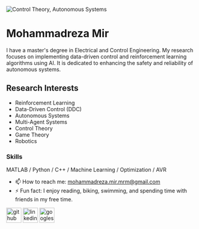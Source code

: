 ![Control Theory, Autonomous Systems  ](https://media.licdn.com/dms/image/v2/D4D16AQFp56IQfq8tqg/profile-displaybackgroundimage-shrink_350_1400/profile-displaybackgroundimage-shrink_350_1400/0/1725212343191?e=1730937600&v=beta&t=Y3L8CkogKcodWV4sR5_Z07v5ykNLbyfw3NlFkniNslU)

# Mohammadreza Mir
 
I have a master's degree in Electrical and Control Engineering. My research focuses on implementing data-driven control and reinforcement learning algorithms using AI. It is dedicated to enhancing the safety and reliability of autonomous systems. 
## Research Interests 
* Reinforcement Learning
* Data-Driven Control (DDC)
* Autonomous Systems
* Multi-Agent Systems
* Control Theory
* Game Theory
* Robotics

### Skills
MATLAB / Python / C++ / Machine Learning / Optimization / AVR

- 📫 How to reach me: mohammadreza.mir.mrm@gmail.com 
- ⚡ Fun fact: I enjoy reading, biking, swimming, and spending time with friends in my free time.  


[<img src='https://cdn.jsdelivr.net/npm/simple-icons@3.0.1/icons/github.svg' alt='github' height='40'>](https://github.com/https://github.com/mohammadreza-mirr/mohammadreza-mirr/new/main?filename=README.md&path=%2F&value=-+👋+Hi%2C+I’m+%40mohammadreza-mirr%0A-+👀+I’m+interested+in+...%0A-+🌱+I’m+currently+learning+...%0A-+💞%EF%B8%8F+I’m+looking+to+collaborate+on+...%0A-+📫+How+to+reach+me+...%0A-+😄+Pronouns%3A+...%0A-+⚡+Fun+fact%3A+...%0A%0A%3C%21---%0Amohammadreza-mirr%2Fmohammadreza-mirr+is+a+✨+special+✨+repository+because+its+%60README.md%60+%28this+file%29+appears+on+your+GitHub+profile.%0AYou+can+click+the+Preview+link+to+take+a+look+at+your+changes.%0A---%3E%0A)  [<img src='https://cdn.jsdelivr.net/npm/simple-icons@3.0.1/icons/linkedin.svg' alt='linkedin' height='40'>](https://www.linkedin.com/in/https://www.linkedin.com/in/mohammadrezamir//)  [<img src='https://cdn.jsdelivr.net/npm/simple-icons@3.0.1/icons/googlescholar.svg' alt='googlescholar' height='40'>](https://scholar.google.com/citations?user=-bHooWUAAAAJ&hl=en)  


